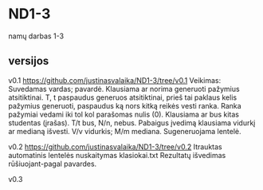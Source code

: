 # ND1-3
namų darbas 1-3
## versijos

v0.1  https://github.com/justinasvalaika/ND1-3/tree/v0.1
Veikimas:
  Suvedamas vardas; pavardė.
  Klausiama ar norima generuoti pažymius atsitiktinai. T, t paspaudus generuos atsitiktinai, prieš tai paklaus kelis pažymius generuoti, paspaudus ką nors kitką reikės vesti ranka. Ranka pažymiai vedami iki tol kol parašomas  nulis (0).
  Klausiama ar bus kitas studentas (įrašas). T/t bus, N/n, nebus.
  Pabaigus įvedimą klausiama vidurkį ar medianą išvesti. V/v vidurkis; M/m mediana.
  Sugeneruojama lentelė.

v0.2 https://github.com/justinasvalaika/ND1-3/tree/v0.2
Itrauktas automatinis lentelės nuskaitymas klasiokai.txt
Rezultatų išvedimas rūšiuojant-pagal pavardes.

v0.3
